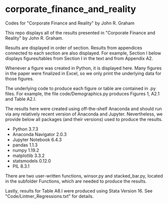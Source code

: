 # corporate_finance_and_reality
Codes for "Corporate Finance and Reality" by John R. Graham

This repo displays all of the results presented in "Corporate Finance and Reality" by John R. Graham.

Results are displayed in order of section. Results from appendices connected to each section are also displayed. For example, Section I below displays figures/tables from Section I in the text and from Appendix A2.

Whenever a figure was created in Python, it is displayed here. Many figures in the paper were finalized in Excel, so we only print the underlying data for those figures.

The underlying code to produce each figure or table are contained in .py files. For example, the file code/Demographics.py produces Figures 1, A2.1 and Table A2.I.

The results here were created using off-the-shelf Anaconda and should run via any relatively recent version of Anaconda and Jupyter. Nevertheless, we provide below all packages (and their versions) used to produce the results.
- Python 3.7.3
- Anaconda Navigator 2.0.3
- Jupyter Notebook 6.4.3
- pandas 1.1.3
- numpy 1.19.2
- matplotlib 3.3.2
- statsmodels 0.12.0
- PIL 8.3.1

There are two user-written functions, winsor.py and stacked_bar.py, located in the subfolder Functions, which are needed to produce the results.

Lastly, results for Table A8.I were produced using Stata Version 16. See "Code/Lintner_Regressions.txt" for details. 
